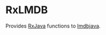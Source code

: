 # RxLMDB

Provides [RxJava](https://github.com/ReactiveX/RxJava) functions to [lmdbjava](https://github.com/lmdbjava/lmdbjava).
